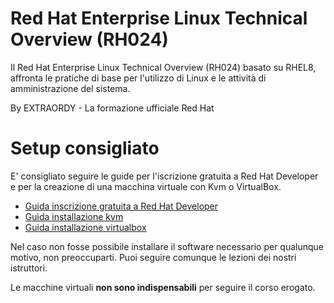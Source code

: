 # Red Hat Enterprise Linux Technical Overview (RH024)

Il Red Hat Enterprise Linux Technical Overview (RH024) basato su RHEL8, affronta le pratiche di base per l'utilizzo di Linux e le attività di amministrazione del sistema.

By EXTRAORDY - La formazione ufficiale Red Hat

# Setup consigliato

E' consigliato seguire le guide per l'iscrizione gratuita a Red Hat Developer e per la creazione di una macchina virtuale con Kvm o VirtualBox.

- [Guida inscrizione gratuita a Red Hat Developer](guides/rhdev-subscribe/README.md)
- [Guida installazione kvm](guides/kvm-install/README.md)
- [Guida installazione virtualbox](guides/vbox-install/README.md)

Nel caso non fosse possibile installare il software necessario per qualunque motivo, non preoccuparti. 
Puoi seguire comunque le lezioni dei nostri istruttori. 

Le macchine virtuali **non sono indispensabili** per seguire il corso erogato.
